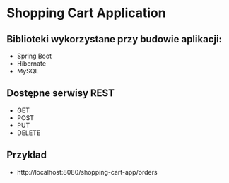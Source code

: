# Shopping Cart Application

## Biblioteki wykorzystane przy budowie aplikacji:
- Spring Boot
- Hibernate
- MySQL

## Dostępne serwisy REST
- GET
- POST
- PUT
- DELETE

## Przykład
- http://localhost:8080/shopping-cart-app/orders
